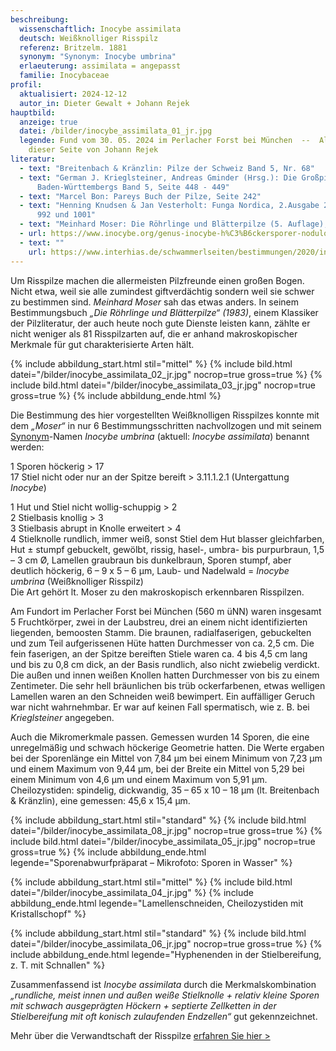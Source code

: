```yaml
---
beschreibung:
  wissenschaftlich: Inocybe assimilata
  deutsch: Weißknolliger Risspilz
  referenz: Britzelm. 1881
  synonym: "Synonym: Inocybe umbrina"
  erlaeuterung: assimilata = angepasst
  familie: Inocybaceae
profil:
  aktualisiert: 2024-12-12
  autor_in: Dieter Gewalt + Johann Rejek
hauptbild:
  anzeige: true
  datei: /bilder/inocybe_assimilata_01_jr.jpg
  legende: Fund vom 30. 05. 2024 im Perlacher Forst bei München  --  Alle Fotos
    dieser Seite von Johann Rejek
literatur:
  - text: "Breitenbach & Kränzlin: Pilze der Schweiz Band 5, Nr. 68"
  - text: "German J. Krieglsteiner, Andreas Gminder (Hrsg.): Die Großpilze
      Baden-Württembergs Band 5, Seite 448 - 449"
  - text: "Marcel Bon: Pareys Buch der Pilze, Seite 242"
  - text: "Henning Knudsen & Jan Vesterholt: Funga Nordica, 2.Ausgabe 2018, Seite
      992 und 1001"
  - text: "Meinhard Moser: Die Röhrlinge und Blätterpilze (5. Auflage), Seite 311 ff"
  - url: https://www.inocybe.org/genus-inocybe-h%C3%B6ckersporer-nodulose-spored/assimilata/
  - text: ""
    url: https://www.interhias.de/schwammerlseiten/bestimmungen/2020/inocybe/inocybe.html#ank6
---
```

Um Risspilze machen die allermeisten Pilzfreunde einen großen Bogen. Nicht etwa, weil sie alle zumindest giftverdächtig sondern weil sie schwer zu bestimmen sind. *Meinhard Moser* sah das etwas anders. In seinem Bestimmungsbuch *„Die Röhrlinge und Blätterpilze“ (1983)*, einem Klassiker der Pilzliteratur, der auch heute noch gute Dienste leisten kann, zählte er nicht weniger als 81 Risspilzarten auf, die er anhand makroskopischer Merkmale für gut charakterisierte Arten hält.

{% include abbildung_start.html stil="mittel" %}
{% include bild.html datei="/bilder/inocybe_assimilata_02_jr.jpg" nocrop=true gross=true %}
{% include bild.html datei="/bilder/inocybe_assimilata_03_jr.jpg" nocrop=true gross=true %}
{% include abbildung_ende.html %}

Die Bestimmung des hier vorgestellten Weißknolligen Risspilzes konnte mit dem *„Moser“* in nur 6 Bestimmungsschritten nachvollzogen und mit seinem [Synonym](Synonym "Glossar")-Namen *Inocybe umbrina* (aktuell: *Inocybe assimilata*) benannt werden:

1   Sporen höckerig  > 17\
17 Stiel nicht oder nur an der Spitze bereift > 3.11.1.2.1 (Untergattung *Inocybe*)

1   Hut und Stiel nicht wollig-schuppig > 2\
2   Stielbasis knollig > 3\
3 Stielbasis abrupt in Knolle erweitert > 4\
4 Stielknolle rundlich, immer weiß, sonst Stiel dem Hut blasser gleichfarben, Hut ± stumpf gebuckelt, gewölbt, rissig, hasel-, umbra- bis purpurbraun, 1,5 – 3 cm Ø, Lamellen graubraun bis dunkelbraun, Sporen stumpf, aber deutlich höckerig, 6 – 9 x 5 – 6 µm, Laub- und Nadelwald = *Inocybe umbrina* (Weißknolliger Risspilz)\
Die Art gehört lt. Moser zu den makroskopisch erkennbaren Risspilzen.

Am Fundort im Perlacher Forst bei München (560 m üNN) waren insgesamt 5 Fruchtkörper, zwei in der Laubstreu, drei an einem nicht identifizierten liegenden, bemoosten Stamm. Die braunen, radialfaserigen, gebuckelten und zum Teil aufgerissenen Hüte hatten Durchmesser von ca. 2,5 cm. Die fein faserigen, an der Spitze bereiften Stiele waren ca. 4 bis 4,5 cm lang und bis zu 0,8 cm dick, an der Basis rundlich, also nicht zwiebelig verdickt. Die außen und innen weißen Knollen hatten Durchmesser von bis zu einem Zentimeter. Die sehr hell bräunlichen bis trüb ockerfarbenen, etwas welligen Lamellen waren an den Schneiden weiß bewimpert. Ein auffälliger Geruch war nicht wahrnehmbar. Er war auf keinen Fall spermatisch, wie z. B. bei *Krieglsteiner* angegeben.

Auch die Mikromerkmale passen. Gemessen wurden 14 Sporen, die eine unregelmäßig und schwach höckerige Geometrie hatten. Die Werte ergaben bei der Sporenlänge ein Mittel von 7,84 µm bei einem Minimum von 7,23 µm und einem Maximum von 9,44 µm, bei der Breite ein Mittel von 5,29 bei einem Minimum von 4,6 µm und einem Maximum von 5,91 µm. Cheilozystiden: spindelig, dickwandig, 35 – 65 x 10 – 18 µm (lt. Breitenbach & Kränzlin), eine gemessen: 45,6 x 15,4 µm.

{% include abbildung_start.html stil="standard" %}
{% include bild.html datei="/bilder/inocybe_assimilata_08_jr.jpg" nocrop=true gross=true %}
{% include bild.html datei="/bilder/inocybe_assimilata_05_jr.jpg" nocrop=true gross=true %}
{% include abbildung_ende.html legende="Sporenabwurfpräparat  –  Mikrofoto: Sporen in Wasser" %}



{% include abbildung_start.html stil="mittel" %}
{% include bild.html datei="/bilder/inocybe_assimilata_04_jr.jpg" %}
{% include abbildung_ende.html legende="Lamellenschneiden, Cheilozystiden mit Kristallschopf" %}



{% include abbildung_start.html stil="standard" %}
{% include bild.html datei="/bilder/inocybe_assimilata_06_jr.jpg" nocrop=true gross=true %}
{% include abbildung_ende.html legende="Hyphenenden in der Stielbereifung, z. T. mit Schnallen" %}

Zusammenfassend ist *Inocybe assimilata* durch die Merkmalskombination *„rundliche, meist innen und außen weiße Stielknolle + relativ kleine Sporen mit schwach ausgeprägten Höckern + septierte Zellketten in der Stielbereifung mit oft konisch zulaufenden Endzellen“* gut gekennzeichnet.

Mehr über die Verwandtschaft der Risspilze [erfahren Sie hier >](/verwandt/risspilze)